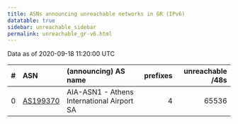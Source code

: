 ```yaml
---
title: ASNs announcing unreachable networks in GR (IPv6)
datatable: true
sidebar: unreachable_sidebar
permalink: unreachable_gr-v6.html
---
```


Data as of 2020-09-18 11:20:00 UTC


<div class="datatable-begin"></div>

|   # | ASN                                      | (announcing) AS name                       |   prefixes |   unreachable /48s |
|----:|:-----------------------------------------|:-------------------------------------------|-----------:|-------------------:|
|   0 | [AS199370](unreachable_AS199370-v6.html) | AIA-ASN1 - Athens International Airport SA |          4 |              65536 |

<div class="datatable-end"></div>